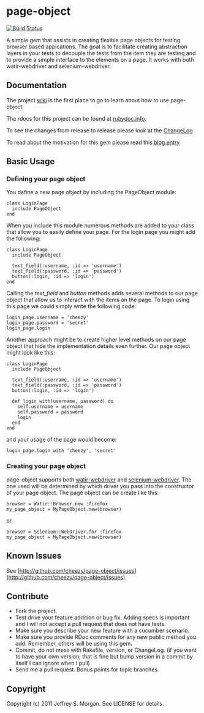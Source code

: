 # page-object

[![Build Status](http://travis-ci.org/cheezy/page-object.png)](http://travis-ci.org/cheezy/page-object)


A simple gem that assists in creating flexible page objects for testing browser based appications.  The goal is to facilitate creating abstraction layers in your tests to decouple the tests from the item they are testing and to provide a simple interface to the elements on a page.  It works with both watir-webdriver and selenium-webdriver.

## Documentation

The project [wiki](https://github.com/cheezy/page-object/wiki/page-object) is the first place to go to learn about how to use page-object.

The rdocs for this project can be found at [rubydoc.info](http://rubydoc.info/github/cheezy/page-object/master/frames).

To see the changes from release to release please look at the [ChangeLog](https://raw.github.com/cheezy/page-object/master/ChangeLog)

To read about the motivation for this gem please read this [blog entry](http://www.cheezyworld.com/2010/11/19/ui-tests-introducing-a-simple-dsl/)


## Basic Usage

### Defining your page object

You define a new page object by including the PageObject module:

    class LoginPage
      include PageObject
    end
    
When you include this module numerous methods are added to your class that allow you to easily define your page.  For the login page you might add the following:

    class LoginPage
      include PageObject
      
      text_field(:username, :id => 'username')
      text_field(:password, :id => 'password')
      button(:login, :id => 'login')
    end

Calling the _text_field_ and _button_ methods adds several methods to our page object that allow us to interact with the items on the page.  To login using this page we could simply write the following code:

    login_page.username = 'cheezy'
    login_page.password = 'secret'
    login_page.login
    
Another approach might be to create higher level methods on our page object that hide the implementation details even further.  Our page object might look like this:

    class LoginPage
      include PageObject
  
      text_field(:username, :id => 'username')
      text_field(:password, :id => 'password')
      button(:login, :id => 'login')
  
      def login_with(username, password) do
        self.username = username
        self.password = password
        login
      end
    end

and your usage of the page would become:

    login_page.login_with 'cheezy', 'secret'

### Creating your page object
page-object supports both [watir-webdriver](https://github.com/jarib/watir-webdriver) and [selenium-webdriver](http://seleniumhq.org/docs/03_webdriver.html).  The one used will be determined by which driver you pass into the constructor of your page object.  The page object can be create like this:

    browser = Watir::Browser.new :firefox
    my_page_object = MyPageObject.new(browser)

or

    browser = Selenium::WebDriver.for :firefox
    my_page_object = MyPageObject.new(browser)

## Known Issues

See [http://github.com/cheezy/page-object/issues](http://github.com/cheezy/page-object/issues)

## Contribute
 
* Fork the project.
* Test drive your feature addition or bug fix.  Adding specs is important and I will not accept a pull request that does not have tests.
* Make sure you describe your new feature with a cucumber scenario.
* Make sure you provide RDoc comments for any new public method you add.  Remember, others will be using this gem.
* Commit, do not mess with Rakefile, version, or ChangeLog.
  (if you want to have your own version, that is fine but bump version in a commit by itself I can ignore when I pull)
* Send me a pull request. Bonus points for topic branches.

## Copyright

Copyright (c) 2011 Jeffrey S. Morgan. See LICENSE for details.
